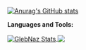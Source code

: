
[![Anurag's GitHub stats](https://github-readme-stats.vercel.app/api?username=glebnaz&count_private=true&show_icons=true&theme=radical)](https://github.com/anuraghazra/github-readme-stats)


**Languages and Tools:** 

<a href="https://github.com/anuraghazra/github-readme-stats">
  <img align="center" src="https://github-readme-stats.vercel.app/api?username=glebnaz&count_private=true&show_icons=true&theme=radical" alt="GlebNaz Stats" />
</a>
<a href="https://github.com/anuraghazra/github-readme-stats">
  <!-- Change the `github-readme-stats.anuraghazra1.vercel.app` to `github-readme-stats.vercel.app`  -->
  <img align="center" src="https://github-readme-stats.anuraghazra1.vercel.app/api/top-langs/?username=glebnaz&layout=compact&theme=radical" />
</a>
